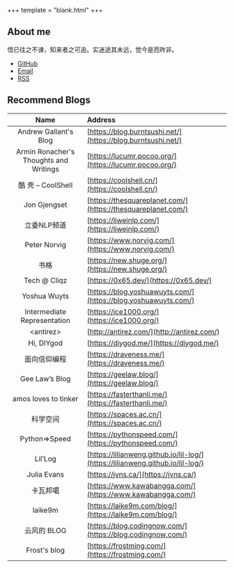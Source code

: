 +++
template = "blank.html"
+++

## About me

悟已往之不谏，知来者之可追。实迷途其未远，觉今是而昨非。

* [GitHub](https://github.com/kemingy)
* [Email](mailto:kemingy94@gmail.com)
* [RSS](/rss.xml)

## Recommend Blogs

| Name | Address |
| :-: | :- |
| Andrew Gallant's Blog | [https://blog.burntsushi.net/](https://blog.burntsushi.net/) |
| Armin Ronacher's Thoughts and Writings | [https://lucumr.pocoo.org/](https://lucumr.pocoo.org/) |
| 酷 壳 – CoolShell | [https://coolshell.cn/](https://coolshell.cn/) |
| Jon Gjengset | [https://thesquareplanet.com/](https://thesquareplanet.com/) |
| 立委NLP频道 | [https://liweinlp.com/](https://liweinlp.com/) |
| Peter Norvig | [https://www.norvig.com/](https://www.norvig.com/) |
| 书格 | [https://new.shuge.org/](https://new.shuge.org/) |
| Tech @ Cliqz | [https://0x65.dev/](https://0x65.dev/) |
| Yoshua Wuyts | [https://blog.yoshuawuyts.com/](https://blog.yoshuawuyts.com/) |
| Intermediate Representation | [https://ice1000.org/](https://ice1000.org/) |
| \<antirez\> | [http://antirez.com/](http://antirez.com/) |
| Hi, DIYgod | [https://diygod.me/](https://diygod.me/) |
| 面向信仰编程 | [https://draveness.me/](https://draveness.me/) |
| Gee Law’s Blog | [https://geelaw.blog/](https://geelaw.blog/) |
| amos loves to tinker | [https://fasterthanli.me/](https://fasterthanli.me/) |
| 科学空间 | [https://spaces.ac.cn/](https://spaces.ac.cn/) |
| Python⇒Speed | [https://pythonspeed.com/](https://pythonspeed.com/) |
| Lil’Log | [https://lilianweng.github.io/lil-log/](https://lilianweng.github.io/lil-log/) |
| Julia Evans | [https://jvns.ca/](https://jvns.ca/) |
| 卡瓦邦噶 | [https://www.kawabangga.com/](https://www.kawabangga.com/) |
| laike9m | [https://laike9m.com/blog/](https://laike9m.com/blog/) |
| 云风的 BLOG | [https://blog.codingnow.com/](https://blog.codingnow.com/) |
| Frost's blog | [https://frostming.com/](https://frostming.com/) |
